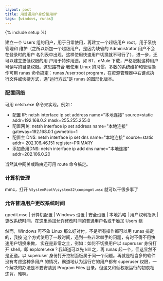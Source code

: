 ```yaml
---
layout: post
title: 用普通用户身份使用XP
tags: [windows, runas]
---
```

{% include setup %}

建立一个 Users 组的用户，用于日常使用，再建立一个超级用户 root，用于系统管理和
维护（之所以新加一个超级用户，是因为缺省的 Administrator 用户不会在登录时的用户
名列表中出现，这样使用快速用户切换就不可行了），进一步，还可以建立更低权限的用
户用于特殊用途，如 BT、eMule 下载，严格限制这种用户可读写的目录权限。这思路符合
我使用 Linux 的习惯，多数的系统维护和管理操作可用 runas 命令搞定：runas
/user:root program，在资源管理器中右键点执行文件或快捷方式，选"运行方式"是
runas 的图形化版本。

### 配置网络

可用 netsh.exe 命令来实现。例如：

<ul>
<li>配置 IP: netsh interface ip set address name="本地连接" source=static addr=192.168.0.2<a href="http://192.168.0.2/"></a> mask=255.255.255.0 </li>
<li>配置网关: netsh interface ip set address name="本地连接" gateway=192.168.0.1 gwmetric=1</li>
<li>配置主 DNS: netsh interface ip set dns name="本地连接" source=static addr= 202.106.46.151<a href="http://202.106.46.151/"></a> register=PRIMARY</li>
<li>添加备用DNS: netsh interface ip add dns name="本地连接" addr=202.106.0.20<a href="http://202.106.0.20/"></a></li>
</ul>

当然其中网关或路由还可用 route 命令搞定。

### 计算机管理

mmc，打开 `%SystemRoot%\system32\compmgmt.msc` 就可以干很多事了

### 允许普通用户更改系统时间

gpedit.msc | 计算机配置 | Windows 设置 | 安全设置 | 本地策略 | 用户权利指派 |
更改系统时间，在这里添加允许修改时间的普通用户名或干脆加 Users 组

然而，Windows 可不象 Linux 那么好对付，不是所有操作都可以用 runas 搞定的，我按
这个方式使用了一段时间，遇到一些非常棘手的问题，有时不得不用快速用户切换来做，
实在是非常之土，例如：如何不切换用户以 superuser 身份打开 shell，即
explorer.exe？我知道可以先 kill 之，再 runas 起一个，但这显然不是正道。以
superuser 身份打开控制面板属于同一个问题。再就是相当多的软件没有考虑这种多用户
的情况，霸道地认为运行它的用户都有 superuser 权限，一个解决的办法是不要安装到
Program Files 目录，但这又和低权限运行的初衷相违背，难啊。
